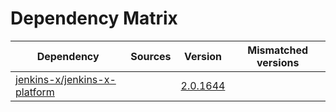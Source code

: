 # Dependency Matrix

Dependency | Sources | Version | Mismatched versions
---------- | ------- | ------- | -------------------
[jenkins-x/jenkins-x-platform](https://github.com/jenkins-x/jenkins-x-platform) |  | [2.0.1644](https://github.com/jenkins-x/jenkins-x-platform/releases/tag/v2.0.1644) | 
